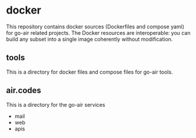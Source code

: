 # docker 

This repository contains docker sources (Dockerfiles and compose
yaml) for go-air related projects.  The Docker resources are
interoperable: you can build any subset into a single image 
coherently without modification.


## tools

This is a directory for docker files and compose files for
go-air tools.

## air.codes

This is a directory for the go-air services

- mail
- web
- apis






